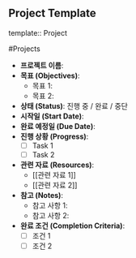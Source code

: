 ## Project Template
template:: Project

#Projects
- **프로젝트 이름**:
- **목표 (Objectives)**:
	- 목표 1:
	- 목표 2:
- **상태 (Status)**: 진행 중 / 완료 / 중단
- **시작일 (Start Date)**:
- **완료 예정일 (Due Date)**:
- **진행 상황 (Progress)**:
	- [ ] Task 1
	- [ ] Task 2
- **관련 자료 (Resources)**:
	- [[관련 자료 1]]
	- [[관련 자료 2]]
- **참고 (Notes)**:
	- 참고 사항 1:
	- 참고 사항 2:
- **완료 조건 (Completion Criteria)**:
	- [ ] 조건 1
	- [ ] 조건 2